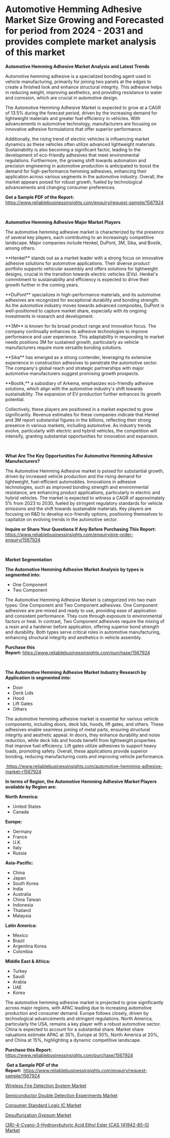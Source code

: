 <p><h1>Automotive Hemming Adhesive Market Size Growing and Forecasted for period from 2024 - 2031 and provides complete market analysis of this market</h1></p><p><strong>Automotive Hemming Adhesive Market Analysis and Latest Trends</strong></p>
<p><p>Automotive hemming adhesive is a specialized bonding agent used in vehicle manufacturing, primarily for joining two panels at the edges to create a finished look and enhance structural integrity. This adhesive helps in reducing weight, improving aesthetics, and providing resistance to water and corrosion, which are crucial in automotive design.</p><p>The Automotive Hemming Adhesive Market is expected to grow at a CAGR of 13.5% during the forecast period, driven by the increasing demand for lightweight materials and greater fuel efficiency in vehicles. With advancements in automotive technology, manufacturers are focusing on innovative adhesive formulations that offer superior performance. </p><p>Additionally, the rising trend of electric vehicles is influencing market dynamics as these vehicles often utilize advanced lightweight materials. Sustainability is also becoming a significant factor, leading to the development of eco-friendly adhesives that meet environmental regulations. Furthermore, the growing shift towards automation and precision engineering in automotive production is anticipated to boost the demand for high-performance hemming adhesives, enhancing their application across various segments in the automotive industry. Overall, the market appears poised for robust growth, fueled by technological advancements and changing consumer preferences.</p></p>
<p><strong>Get a Sample PDF of the Report:&nbsp;</strong> <a href="https://www.reliablebusinessinsights.com/enquiry/request-sample/1567924">https://www.reliablebusinessinsights.com/enquiry/request-sample/1567924</a></p>
<p>&nbsp;</p>
<p><strong>Automotive Hemming Adhesive Major Market Players</strong></p>
<p><p>The automotive hemming adhesive market is characterized by the presence of several key players, each contributing to an increasingly competitive landscape. Major companies include Henkel, DuPont, 3M, Sika, and Bostik, among others. </p><p>**Henkel** stands out as a market leader with a strong focus on innovative adhesive solutions for automotive applications. Their diverse product portfolio supports vehicular assembly and offers solutions for lightweight designs, crucial in the transition towards electric vehicles (EVs). Henkel's commitment to sustainability and efficiency is expected to drive their growth further in the coming years.</p><p>**DuPont** specializes in high-performance materials, and its automotive adhesives are recognized for exceptional durability and bonding strength. As the automotive industry moves towards advanced composites, DuPont is well-positioned to capture market share, especially with its ongoing investments in research and development.</p><p>**3M** is known for its broad product range and innovation focus. The company continually enhances its adhesive technologies to improve performance and user experience. This adaptability in responding to market needs positions 3M for sustained growth, particularly as vehicle manufacturers require more versatile bonding solutions.</p><p>**Sika** has emerged as a strong contender, leveraging its extensive experience in construction adhesives to penetrate the automotive sector. The company's global reach and strategic partnerships with major automotive manufacturers suggest promising growth prospects.</p><p>**Bostik,** a subsidiary of Arkema, emphasizes eco-friendly adhesive solutions, which align with the automotive industry's shift towards sustainability. The expansion of EV production further enhances its growth potential.</p><p>Collectively, these players are positioned in a market expected to grow significantly. Revenue estimates for these companies indicate that Henkel and 3M report substantial figures in the billions, reflecting their strong presence in various markets, including automotive. As industry trends evolve, particularly with electric and hybrid vehicles, the competition will intensify, granting substantial opportunities for innovation and expansion.</p></p>
<p>&nbsp;</p>
<p><strong>What Are The Key Opportunities For Automotive Hemming Adhesive Manufacturers?</strong></p>
<p><p>The Automotive Hemming Adhesive market is poised for substantial growth, driven by increased vehicle production and the rising demand for lightweight, fuel-efficient automobiles. Innovations in adhesive technologies, such as improved bonding strength and environmental resistance, are enhancing product applications, particularly in electric and hybrid vehicles. The market is expected to witness a CAGR of approximately 5% from 2023 to 2030, fueled by stringent regulatory standards for vehicle emissions and the shift towards sustainable materials. Key players are focusing on R&D to develop eco-friendly options, positioning themselves to capitalize on evolving trends in the automotive sector.</p></p>
<p><strong>Inquire or Share Your Questions If Any Before Purchasing This Report:</strong> <a href="https://www.reliablebusinessinsights.com/enquiry/pre-order-enquiry/1567924">https://www.reliablebusinessinsights.com/enquiry/pre-order-enquiry/1567924</a></p>
<p>&nbsp;</p>
<p><strong>Market Segmentation</strong></p>
<p><strong>The Automotive Hemming Adhesive Market Analysis by types is segmented into:</strong></p>
<p><ul><li>One Component</li><li>Two Component</li></ul></p>
<p><p>The Automotive Hemming Adhesive Market is categorized into two main types: One Component and Two Component adhesives. One Component adhesives are pre-mixed and ready to use, providing ease of application and consistent performance. They cure through exposure to environmental factors or heat. In contrast, Two Component adhesives require the mixing of a resin and a hardener before application, offering superior bond strength and durability. Both types serve critical roles in automotive manufacturing, enhancing structural integrity and aesthetics in vehicle assembly.</p></p>
<p><strong>Purchase this Report:&nbsp;</strong><a href="https://www.reliablebusinessinsights.com/purchase/1567924">https://www.reliablebusinessinsights.com/purchase/1567924</a></p>
<p>&nbsp;</p>
<p><strong>The Automotive Hemming Adhesive Market Industry Research by Application is segmented into:</strong></p>
<p><ul><li>Door</li><li>Deck Lids</li><li>Hood</li><li>Lift Gates</li><li>Others</li></ul></p>
<p><p>The automotive hemming adhesive market is essential for various vehicle components, including doors, deck lids, hoods, lift gates, and others. These adhesives enable seamless joining of metal parts, ensuring structural integrity and aesthetic appeal. In doors, they enhance durability and noise reduction, while deck lids and hoods benefit from lightweight properties that improve fuel efficiency. Lift gates utilize adhesives to support heavy loads, promoting safety. Overall, these applications provide superior bonding, reducing manufacturing costs and improving vehicle performance.</p></p>
<p><a href="https://www.reliablebusinessinsights.com/automotive-hemming-adhesive-market-r1567924">&nbsp;https://www.reliablebusinessinsights.com/automotive-hemming-adhesive-market-r1567924</a></p>
<p><strong>In terms of Region, the Automotive Hemming Adhesive Market Players available by Region are:</strong></p>
<p>
    <p> <strong> North America: </strong>
        <ul>
            <li>United States</li>
            <li>Canada</li>
        </ul>
        </p> 
    <p> <strong> Europe: </strong>
        <ul>
            <li>Germany</li>
            <li>France</li>
            <li>U.K.</li>
            <li>Italy</li>
            <li>Russia</li>
        </ul>
        </p> 
    <p> <strong> Asia-Pacific: </strong>
        <ul>
            <li>China</li>
            <li>Japan</li>
            <li>South Korea</li>
            <li>India</li>
            <li>Australia</li>
            <li>China Taiwan</li>
            <li>Indonesia</li>
            <li>Thailand</li>
            <li>Malaysia</li>
        </ul>
        </p> 
    <p> <strong> Latin America: </strong>
        <ul>
            <li>Mexico</li>
            <li>Brazil</li>
            <li>Argentina Korea</li>
            <li>Colombia</li>
        </ul>
        </p> 
    <p> <strong> Middle East & Africa: </strong>
        <ul>
            <li>Turkey</li>
            <li>Saudi</li>
            <li>Arabia</li>
            <li>UAE</li>
            <li>Korea</li>
        </ul>
    </p>
    </p>
<p><p>The automotive hemming adhesive market is projected to grow significantly across major regions, with APAC leading due to increasing automotive production and consumer demand. Europe follows closely, driven by technological advancements and stringent regulations. North America, particularly the USA, remains a key player with a robust automotive sector. China is expected to account for a substantial share. Market share valuations estimate APAC at 35%, Europe at 30%, North America at 20%, and China at 15%, highlighting a dynamic competitive landscape.</p></p>
<p><strong>Purchase this Report: </strong><a href="https://www.reliablebusinessinsights.com/purchase/1567924">https://www.reliablebusinessinsights.com/purchase/1567924</a></p>
<p>&nbsp;<strong>Get a Sample PDF of the Report:&nbsp;&nbsp;</strong><a href="https://www.reliablebusinessinsights.com/enquiry/request-sample/1567924">https://www.reliablebusinessinsights.com/enquiry/request-sample/1567924</a></p>
<p><strong></strong></p>
<p><p><a href="https://medium.com/@margeareen654/mapping-the-wireless-fire-detection-system-market-trends-challenges-and-breakthroughs-2024-ac4fe18874fe?postPublishedType=repub">Wireless Fire Detection System Market</a></p><p><a href="https://medium.com/@margeareen654/how-the-semiconductor-double-detection-experiments-market-will-be-evolved-54cf5abae0c7">Semiconductor Double Detection Experiments Market</a></p><p><a href="https://issuu.com/reportprime-2/docs/consumer-standard-logic-ic-market-s_85610c504c0e7c">Consumer Standard Logic IC Market</a></p><p><a href="https://www.linkedin.com/pulse/what-emerging-market-trends-desulfurization-gypsum-detailed-vcjne?trackingId=5RCJ4j6GSFOpu1tSrgn3ag%3D%3D">Desulfurization Gypsum Market</a></p><p><a href="https://github.com/FahadAhmed223/Market-Research-Report-List-1/blob/main/3r-4-cyano-3-hydroxybutyric-acid-ethyl-ester-cas-141942-85-0-market.md">(3R)-4-Cyano-3-Hydroxybutyric Acid Ethyl Ester (CAS 141942-85-0) Market</a></p></p>